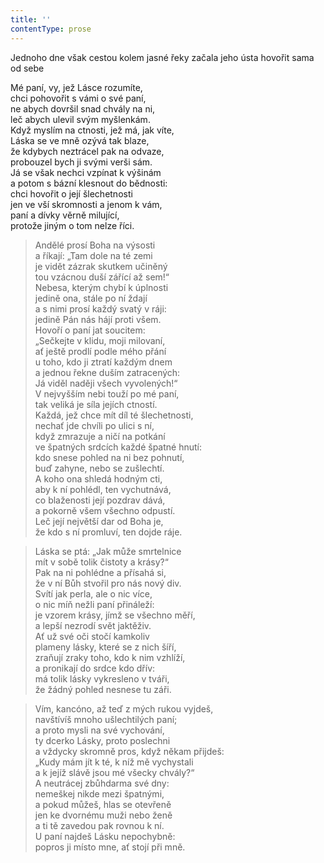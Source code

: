 ```yaml
---
title: ''
contentType: prose
---
```


Jednoho dne však cestou kolem jasné řeky začala jeho ústa hovořit sama od sebe

Mé paní, vy, jež Lásce rozumíte,  
chci pohovořit s vámi o své paní,  
ne abych dovršil snad chvály na ni,  
leč abych ulevil svým myšlenkám.  
Když myslím na ctnosti, jež má, jak víte,  
Láska se ve mně ozývá tak blaze,  
že kdybych neztrácel pak na odvaze,  
probouzel bych ji svými verši sám.  
Já se však nechci vzpínat k výšinám  
a potom s bázní klesnout do bědnosti:  
chci hovořit o její šlechetnosti  
jen ve vší skromnosti a jenom k vám,  
paní a dívky věrně milující,  
protože jiným o tom nelze říci.

> Andělé prosí Boha na výsosti  
> a říkají: „Tam dole na té zemi  
> je vidět zázrak skutkem učiněný  
> tou vzácnou duší zářící až sem!“  
> Nebesa, kterým chybí k úplnosti  
> jedině ona, stále po ní ždají  
> a s nimi prosí každý svatý v ráji:  
> jedině Pán nás hájí proti všem.  
> Hovoří o paní jat soucitem:  
> „Sečkejte v klidu, moji milovaní,  
> ať ještě prodlí podle mého přání  
> u toho, kdo ji ztratí každým dnem  
> a jednou řekne duším zatracených:  
> Já viděl naději všech vyvolených!“  
> V nejvyšším nebi touží po mé paní,  
> tak veliká je síla jejích ctností.  
> Každá, jež chce mít díl té šlechetnosti,  
> nechať jde chvíli po ulici s ní,  
> když zmrazuje a ničí na potkání  
> ve špatných srdcích každé špatné hnutí:  
> kdo snese pohled na ni bez pohnutí,  
> buď zahyne, nebo se zušlechtí.  
> A koho ona shledá hodným cti,  
> aby k ní pohlédl, ten vychutnává,  
> co blaženosti její pozdrav dává,  
> a pokorně všem všechno odpustí.  
> Leč její největší dar od Boha je,  
> že kdo s ní promluví, ten dojde ráje.

> Láska se ptá: „Jak může smrtelnice  
> mít v sobě tolik čistoty a krásy?“  
> Pak na ni pohlédne a přísahá si,  
> že v ní Bůh stvořil pro nás nový div.  
> Svítí jak perla, ale o nic více,  
> o nic míň nežli paní přináleží:  
> je vzorem krásy, jímž se všechno měří,  
> a lepší nezrodí svět jaktěživ.  
> Ať už své oči stočí kamkoliv  
> plameny lásky, které se z nich šíří,  
> zraňují zraky toho, kdo k nim vzhlíží,  
> a pronikají do srdce kdo dřív:  
> má tolik lásky vykresleno v tváři,  
> že žádný pohled nesnese tu záři.

> Vím, kancóno, až teď z mých rukou vyjdeš,  
> navštívíš mnoho ušlechtilých paní;  
> a proto mysli na své vychování,  
> ty dcerko Lásky, proto poslechni  
> a vždycky skromně pros, když někam přijdeš:  
> „Kudy mám jít k té, k níž mě vychystali  
> a k jejíž slávě jsou mé všecky chvály?“  
> A neutrácej zbůhdarma své dny:  
> nemeškej nikde mezi špatnými,  
> a pokud můžeš, hlas se otevřeně  
> jen ke dvornému muži nebo ženě  
> a ti tě zavedou pak rovnou k ní.  
> U paní najdeš Lásku nepochybně:  
> popros ji místo mne, ať stojí při mně.
